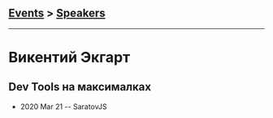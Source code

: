 ## [Events](../README.md) > [Speakers](../speakers.md)
---

# Викентий Экгарт

## Dev Tools на максималках
- 2020 Mar 21 -- SaratovJS    

